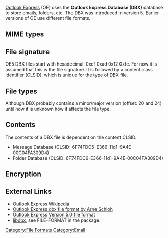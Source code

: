 [Outlook Express](Outlook_Express "wikilink") (OE) uses the **Outlook
Express Database (DBX)** database to store emails, folders, etc. The DBX
was introduced in version 5. Earlier versions of OE use different file
formats.

## MIME types

## File signature

OE5 DBX files start with hexadecimal: 0xcf 0xad 0x12 0xfe. For now it is
assumed that this is the file signature. It is followed by a content
class identifier (CLSID), which is unique for the type of DBX file.

## File types

Although DBX probably contains a minor/major version (offset: 20 and 24)
until now it is unknown how it affects the file type.

## Contents

The contents of a DBX file is dependent on the content CLSID.

- Message Database (CLSID: 6F74FDC5-E366-11d1-9A4E-00C04FA309D4)
- Folder Database (CLSID: 6F74FDC6-E366-11d1-9A4E-00C04FA309D4)

## Encryption

## External Links

- [Outlook Express
  Wikipedia](http://en.wikipedia.org/wiki/Outlook_Express)
- [Outlook Express dbx file format by Arne
  Schloh](http://oedbx.aroh.de/)
- [Outlook Express Version 5.0 file
  format](http://www.fpns.net/willy/DBX-FMT.HTM)
- [libdbx](http://sourceforge.net/projects/ol2mbox/), see FILE-FORMAT in
  the package.

[Category:File Formats](Category:File_Formats "wikilink")
[Category:Email](Category:Email "wikilink")